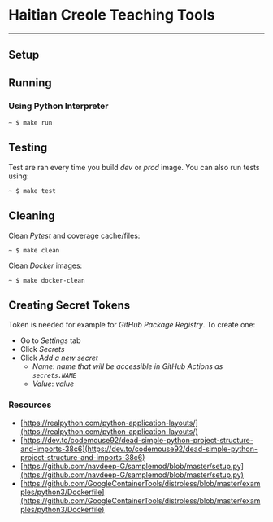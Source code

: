 # Haitian Creole Teaching Tools

---

## Setup

## Running

### Using Python Interpreter

```shell
~ $ make run
```

## Testing

Test are ran every time you build _dev_ or _prod_ image. You can also run tests using:

```console
~ $ make test
```

## Cleaning

Clean _Pytest_ and coverage cache/files:

```console
~ $ make clean
```

Clean _Docker_ images:

```console
~ $ make docker-clean
```

## Creating Secret Tokens

Token is needed for example for _GitHub Package Registry_. To create one:

- Go to _Settings_ tab
- Click _Secrets_
- Click _Add a new secret_
  - _Name_: _name that will be accessible in GitHub Actions as `secrets.NAME`_
  - _Value_: _value_

### Resources

- [https://realpython.com/python-application-layouts/](https://realpython.com/python-application-layouts/)
- [https://dev.to/codemouse92/dead-simple-python-project-structure-and-imports-38c6](https://dev.to/codemouse92/dead-simple-python-project-structure-and-imports-38c6)
- [https://github.com/navdeep-G/samplemod/blob/master/setup.py](https://github.com/navdeep-G/samplemod/blob/master/setup.py)
- [https://github.com/GoogleContainerTools/distroless/blob/master/examples/python3/Dockerfile](https://github.com/GoogleContainerTools/distroless/blob/master/examples/python3/Dockerfile)
